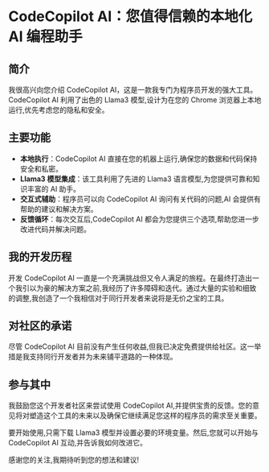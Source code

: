 # CodeCopilot AI：您值得信赖的本地化 AI 编程助手

## 简介

我很高兴向您介绍 CodeCopilot AI，这是一款我专门为程序员开发的强大工具。CodeCopilot AI 利用了出色的 Llama3 模型,设计为在您的 Chrome 浏览器上本地运行,优先考虑您的隐私和安全。

## 主要功能

- **本地执行**：CodeCopilot AI 直接在您的机器上运行,确保您的数据和代码保持安全和私密。
- **Llama3 模型集成**：该工具利用了先进的 Llama3 语言模型,为您提供可靠和知识丰富的 AI 助手。
- **交互式辅助**：程序员可以向 CodeCopilot AI 询问有关代码的问题,AI 会提供有帮助的建议和解决方案。
- **反馈循环**：每次交互后,CodeCopilot AI 都会为您提供三个选项,帮助您进一步改进代码并解决问题。

## 我的开发历程

开发 CodeCopilot AI 一直是一个充满挑战但又令人满足的旅程。在最终打造出一个我引以为豪的解决方案之前,我经历了许多障碍和迭代。通过大量的实验和细致的调整,我创造了一个我相信对于同行开发者来说将是无价之宝的工具。

## 对社区的承诺

尽管 CodeCopilot AI 目前没有产生任何收益,但我已决定免费提供给社区。这一举措是我支持同行开发者并为未来铺平道路的一种体现。

## 参与其中

我鼓励您这个开发者社区来尝试使用 CodeCopilot AI,并提供宝贵的反馈。您的意见将对塑造这个工具的未来以及确保它继续满足您这样的程序员的需求至关重要。

要开始使用,只需下载 Llama3 模型并设置必要的环境变量。然后,您就可以开始与 CodeCopilot AI 互动,并告诉我如何改进它。

感谢您的关注,我期待听到您的想法和建议!
